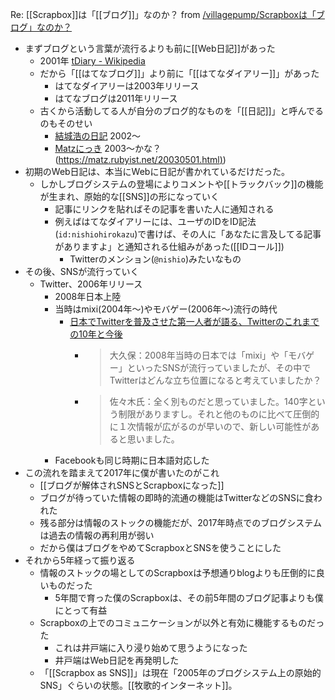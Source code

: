 
Re: [[Scrapbox]]は「[[ブログ]]」なのか？
from [/villagepump/Scrapboxは「ブログ」なのか？](https://scrapbox.io/villagepump/Scrapboxは「ブログ」なのか？)
- まずブログという言葉が流行るよりも前に[[Web日記]]があった
    - 2001年 [tDiary - Wikipedia](https://ja.wikipedia.org/wiki/TDiary)
    - だから「[[はてなブログ]]」より前に「[[はてなダイアリー]]」があった
        - はてなダイアリーは2003年リリース
        - はてなブログは2011年リリース
    - 古くから活動してる人が自分のブログ的なものを「[[日記]]」と呼んでるのもそのせい
        - [結城浩の日記](https://www.hyuki.com/d/) 2002〜
        - [Matzにっき](https://matz.rubyist.net/) 2003〜かな？([https://matz.rubyist.net/20030501.html)](https://matz.rubyist.net/20030501.html))
- 初期のWeb日記は、本当にWebに日記が書かれているだけだった。
    - しかしブログシステムの登場によりコメントや[[トラックバック]]の機能が生まれ、原始的な[[SNS]]の形になっていく
        - 記事にリンクを貼ればその記事を書いた人に通知される
        - 例えばはてなダイアリーには、ユーザのIDをID記法(`id:nishiohirokazu`)で書けば、その人に「あなたに言及してる記事がありますよ」と通知される仕組みがあった([[IDコール]])
            - Twitterのメンション(`@nishio`)みたいなもの
- その後、SNSが流行っていく
    - Twitter、2006年リリース
        - 2008年日本上陸
        - 当時はmixi(2004年〜)やモバゲー(2006年〜)流行の時代
            - [日本でTwitterを普及させた第一人者が語る、Twitterのこれまでの10年と今後](https://gaiax-socialmedialab.jp/post-39058/)
                - > 大久保：2008年当時の日本では「mixi」や「モバゲー」といったSNSが流行っていましたが、その中でTwitterはどんな立ち位置になると考えていましたか？
                - >  佐々木氏：全く別ものだと思っていました。140字という制限がありますし。それと他のものに比べて圧倒的に１次情報が広がるのが早いので、新しい可能性があると思いました。
        - Facebookも同じ時期に日本語対応した
- この流れを踏まえて2017年に僕が書いたのがこれ
    - [[ブログが解体されSNSとScrapboxになった]]
    - ブログが待っていた情報の即時的流通の機能はTwitterなどのSNSに食われた
    - 残る部分は情報のストックの機能だが、2017年時点でのブログシステムは過去の情報の再利用が弱い
    - だから僕はブログをやめてScrapboxとSNSを使うことにした
- それから5年経って振り返る
    - 情報のストックの場としてのScrapboxは予想通りblogよりも圧倒的に良いものだった
        - 5年間で育った僕のScrapboxは、その前5年間のブログ記事よりも僕にとって有益
    - Scrapboxの上でのコミュニケーションが以外と有効に機能するものだった
        - これは井戸端に入り浸り始めて思うようになった
        - 井戸端はWeb日記を再発明した
    - 「[[Scrapbox as SNS]]」は現在「2005年のブログシステム上の原始的SNS」ぐらいの状態。[[牧歌的インターネット]]。
